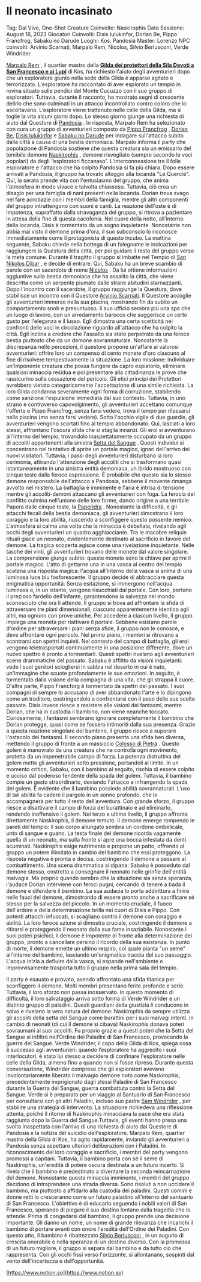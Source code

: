 # Il neonato incasinato

Tag: Dal Vivo, One-Shot
Creature Coinvolte: Naskirophis
Data Sessione: August 16, 2023
Giocatori Coinvolti: Disis Iulukinfor, Dorian Be, Pippo Francfrog, Sabaku no Darude
Luoghi: Kos, Pandosia
Master: Lorenzo
NPC coinvolti: Arvinio Scarnati, Marpalo Rem, Nicolos, Silvio Berlusconi, Verde Windrider

[Marpalo Rem](Marpalo%20Rem%202582afbe3ba04b1ea86091e6d1f4e6ca.md) , il quartier mastro della [**Gilda dei protettori della Sila Devoti a San Francesco e ai Lupi**](Gilda%20dei%20protettori%20della%20Sila%20Devoti%20a%20San%20Franc%20e29bb7909af24fee931336355db913d4.md)  di Kos, ha richiesto l'aiuto degli avventurieri dopo che un esploratore giunto nella sede della Gilda è apparso agitato e terrorizzato. L'esploratore ha raccontato di aver esplorato un tempio in rovina situato sulle pendici del Monte Cucuzzo con il suo gruppo di esploratori. Tuttavia, durante il racconto, ha mostrato segni di crescente delirio che sono culminati in un attacco incontrollato contro coloro che lo ascoltavano. L’esploratore viene trattenuto nelle celle della Gilda, ma si toglie la vita alcuni giorni dopo.
Lo stesso giorno giunge una richiesta di aiuto dal Questore di [Pandosia](Pandosia%2028129d9d5ac7448d98387dc4262c4704.md) . In risposta, Marpalo Rem ha selezionato con cura un gruppo di avventurieri composto da [Pippo Francfrog](Pippo%20Francfrog%204d15378e582d4f1db815d957fe064245.md) , [Dorian Be](Dorian%20Be%20af030367f8054333912b2dca0de16d6f.md), [Disis Iulukinfor](Disis%20Iulukinfor%20e7699726707a41be926c823d67941f78.md)  e [Sabaku no Darude](Sabaku%20no%20Darude%209c414f3e551144f4acee665cab478336.md)  per indagare sull'attacco subito dalla città a causa di una bestia demoniaca.
Marpalo informa il party che popolazione di Pandosia sostiene che questa creatura sia un emissario del temibile demone [Naskirophis](Naskirophis%20120e02c652b84f2abeac36fef59c28f6.md) , demone risvegliato (sempre secondo le voci popolari) da degli “esploratori ficcanaso”. L'interconnessione tra il folle esploratore e l'attacco che ha colpito Pandosia si fa più chiara.
Dopo essere arrivati a Pandosia, il gruppo ha trovato alloggio alla locanda "Le Quercie". Qui, la serata prende vita con l'entusiasmo del gruppo, che anima l'atmosfera in modo vivace e talvolta chiassoso. Tuttavia, ciò crea un disagio per una famiglia di nani presenti nella locanda. Dorian trova svago nel fare acrobazie con i membri della famiglia, mentre gli altri componenti del gruppo intrattengono con suoni e canti. La reazione dell'oste è di impotenza, sopraffatto dalla stravaganza del gruppo, si ritrova a pazientare in attesa della fine di questa cacofonia.
Nel cuore della notte, all'interno della locanda, Disis è tormentato da un sogno inquietante. Nonostante non abbia mai visto il demone prima d'ora, il suo subconscio lo riconosce immediatamente come il protagonista di questo incubo.
La mattina seguente, Sabaku chiede nella bottega di un falegname le indicazioni per raggiungere la Questura della città, per poi guidare il resto del gruppo verso la meta comune.
Durante il tragitto il gruppo si imbatte nel Tempio di [San Nikolos Dibar](San%20Nikolos%20Dibar%2025d750713dba4816a1b6771821ab3187.md) , e decide di entrare. Qui, Sabaku ha un breve scambio di parole con un sacerdote di nome [Nicolos](Nicolos%20fac31cf73d3d4b70b068ab976e2129e1.md) . Da lui ottiene informazioni aggiuntive sulla bestia demoniaca che ha assalito la città, che viene descritta come un serpente piumato dalle strane abitudini starnazzanti.
Dopo l'incontro con il sacerdote, il gruppo raggiunge la Questura, dove stabilisce un incontro con il Questore [Arvinio Scarnati](Arvinio%20Scarnati%209ff14cda64684ea88c6772adc5b63f01.md). Il Questore accoglie gli avventurieri immerso nella sua piscina, mostrando fin da subito un comportamento snob e presuntuoso. Il suo ufficio sembra più una spa che un luogo di lavoro, con un arredamento barocco che suggerisce un certo gusto per l'eleganza e il lusso. Egli dimostra una certa scetticità nei confronti delle voci in circolazione riguardo all'attacco che ha colpito la città. Egli inclina a credere che l'assalto sia stato perpetrato da una feroce bestia piuttosto che da un demone sovrannaturale. Nonostante la discrepanza nelle percezioni, il questore propone un'affare ai valorosi avventurieri: offrire loro un compenso di cento monete d'oro ciascuno al fine di risolvere tempestivamente la situazione. La loro missione: individuare un'imponente creatura che possa fungere da capro espiatorio, eliminare qualsiasi minaccia residua e poi presentare alla cittadinanza le prove che rassicurino sulla cessazione del pericolo. Gli etici principi dei Protettori avrebbero vietato categoricamente l'accettazione di una simile richiesta. La loro Gilda condanna severamente ogni forma di corruzione, stabilendo come sanzione l'espulsione immediata dal suo contesto. Tuttavia, in uno strano e controverso capovolgimento, gli avventurieri accettano comunque l'offerta e Pippo Francfrog, senza farsi vedere, trova il tempo per rilassarsi nella piscina (ma senza farsi vedere).
Sotto l'occhio vigile di due guardie, gli avventurieri vengono scortati fino al tempio abbandonato. Qui, lasciati a loro stessi, affrontano l'oscura sfida che si staglia innanzi.
Gli eroi si avventurano all'interno del tempio, trovandolo inaspettatamente occupato da un gruppo di accoliti appartenenti alla sinistra [Setta del Sangue](Setta%20del%20Sangue%202859c4de945546eda0cee6fb151ef956.md) . Questi individui si concentrano nel tentativo di aprire un portale magico, ignari dell'arrivo dei nuovi visitatori. Tuttavia, i passi degli avventurieri disturbano la loro cerimonia, attirando l'attenzione degli accoliti che si trasformano quasi istantaneamente in una sinistra entità demoniaca, un ibrido mostruoso con cinque teste dalla feroce espressione. È probabile che questo sia lo stesso demone responsabile dell'attacco a Pandosia, sebbene il movente rimanga avvolto nel mistero. La battaglia è imminente e l'aria è intrisa di tensione mentre gli accoliti-demoni attaccano gli avventurieri con foga. La ferocia del conflitto culmina nell'unione delle loro forme, dando origine a una terribile Papera dalle cinque teste, la [Paperidra](Paperidra%20fb14298e444f4526a49b518790283588.md) . Nonostante la difficoltà, e gli attacchi fecali della bestia demoniaca, gli avventurieri dimostrano il loro coraggio e la loro abilità, riuscendo a sconfiggere questo possente nemico.
L'atmosfera si calma una volta che la minaccia è debellata, rivelando agli occhi degli avventurieri un quadro agghiacciante. Tra le macabre reliquie rituali giace un neonato, evidentemente destinato al sacrificio in favore del demone. La tragica scoperta agisce come una rivelazione inquietante. Nelle tasche dei vinti, gli avventurieri trovano delle monete dal valore singolare. La comprensione giunge subito: queste monete sono la chiave per aprire il portale magico. L'atto di gettarne una in una vasca al centro del tempio scatena una risposta magica: l'acqua all'interno della vasca si anima di una luminosa luce blu fosforescente. Il gruppo decide di abbracciare questa enigmatica opportunità. Senza esitazione, si immergono nell'acqua luminosa e, in un istante, vengono risucchiati dal portale. Con loro, portano il prezioso fardello dell'infante, garantendone la salvezza nel mondo sconosciuto che ora li attende.
Il gruppo si trova ad affrontare la sfida di attraversare tre piani dimensionali, ciascuno apparentemente identico agli altri, ma ognuno con prove uniche. Per accedere a ciascun livello, il gruppo impiega una moneta per riattivare il portale. Sebbene esistano parole d'ordine per attraversare i piani senza sfide, il gruppo non le conosce, e deve affrontare ogni pericolo.
Nel primo piano, i membri si ritrovano a scontrarsi con spettri inquieti. Nel contesto del campo di battaglia, gli eroi vengono teletrasportati continuamente in una posizione differente, dove un nuovo spettro è pronto a tormentarli. Questi spettri rivelano agli avventurieri scene drammatiche del passato. Sabaku è afflitto da visioni inquietanti: vede i suoi genitori sciogliersi in sabbia nel deserto in cui è nato, un'immagine che scuote profondamente le sue emozioni. In seguito, è tormentato dalla visione della compagna di una vita, che gli strappa il cuore. D'altra parte, Pippo Francforg è tormentato da spettri del passato. I suoi compagni di sempre lo accusano di aver abbandonato l'arte e lo dipingono come un traditore, costringendolo a confrontarsi con il peso delle sue scelte passate. Disis invece riesce a resistere alle visioni dei fantasmi, mentre Dorian, che ha in custodia il bambino, non viene neanche toccato. Curiosamente, i fantasmi sembrano ignorare completamente il bambino che Dorian protegge, quasi come se fossero intimoriti dalla sua presenza. Grazie a questa reazione singolare del bambino, il gruppo riesce a superare l'ostacolo dei fantasmi.
Il secondo piano presenta una sfida ben diversa, mettendo il gruppo di fronte a un massiccio [Colosso di Pietra](Colosso%20di%20Pietra%20e86bfcf7509c43f68ad91526717e23b0.md) . Questo golem è manovrato da una creatura che ne controlla ogni movimento, protetta da un impenetrabile campo di forza. La potenza distruttiva del golem mette gli avventurieri sotto pressione, portandoli al limite. In un momento critico, Sabaku, con il bambino al seguito, rischia di essere colpito e ucciso dal poderoso fendente della spada del golem. Tuttavia, il bambino compie un gesto straordinario, deviando l'attacco e infrangendo la spada del golem. È evidente che il bambino possiede abilità sovrannaturali. L’uso di tali abilità fa cadere il pargolo in un sonno profondo, che lo accompagnerà per tutto il resto dell’avventura. Con grande sforzo, il gruppo riesce a disattivare il campo di forza del burattinaio e ad eliminarlo, rendendo inoffensivo il golem.
Nel terzo e ultimo livello, il gruppo affronta direttamente Naskirophis, il demone temuto. Il demone emerge rompendo le pareti del tempio: il suo corpo allungato sembra un cordone ombelicale, unto di sangue e guano. La testa finale del demone ricorda vagamente quella di un neonato, ma sulla fronte si apre una bocca infestata da denti acuminati. Naskirophis esige nutrimento e propone un patto, offrendo al gruppo un potere illimitato in cambio del bambino che essi proteggono. La risposta negativa è pronta e decisa, costringendo il demone a passare al combattimento. Una scena drammatica si dipana: Sabaku è posseduto dal demone stesso, costretto a consegnare il neonato nelle grinfie dell'entità malvagia. Ma proprio quando sembra che la situazione sia senza speranza, l'audace Dorian interviene con feroci pugni, cercando di tenere a bada il demone e difendere il bambino. La sua audacia lo porta addirittura a finire nelle fauci del demone, dimostrando di essere pronto anche a sacrificare sé stesso per la salvezza del piccolo. In un momento cruciale, il fuoco dell'ardore e della determinazione brilla nei cuori di Disis e Pippo. Con potenti attacchi infuocati, si scagliano contro il demone con coraggio e abilità. La loro feroce azione si dimostra cruciale, costringendo il demone a ritirarsi e proteggendo il neonato dalla sua fame insaziabile. Nonostante i suoi poteri psichici, il demone è impotente di fronte alla determinazione del gruppo, pronto a cancellare persino il ricordo della sua esistenza. In punto di morte, il demone emette un ultimo respiro, col quale pianta "un seme" all'interno del bambino, lasciando un'enigmatica traccia del suo passaggio. L'acqua inizia a defluire dalla vasca, si espande nell'ambiente e improvvisamente trasporta tutto il gruppo nella prima sala del tempio.

Il party è esausto e provato, avendo affrontato una sfida titanica per sconfiggere il demone. Molti membri presentano ferite profonde e serie. Tuttavia, il loro sforzo non passa inosservato. In questo momento di difficoltà, il loro salvataggio arriva sotto forma di Verde Windrider e un distinto gruppo di paladini. Questi guardiani della giustizia li conducono in salvo e rivelano la vera natura del demone: Naskirophis da sempre utilizza gli accoliti della setta del Sangue come burattini per i suoi malvagi intenti. In cambio di neonati (di cui il demone si cibava) Naskirophis donava poteri sovraumani ai suoi accoliti. Fu proprio grazie a questi poteri che la Setta del Sangue si infiltrò nell’Ordine dei Paladini di San Francesco, provocando la guerra del Sangue.
Verde Windrider, il capo della Gilda di Kos, spiega cosa è successo agli avventurieri: quando l’esploratore ha aggredito i suoi interlocutori, è stato lui stesso a decidere di confinare l'esploratore nelle celle della Gilda, almeno fino a quando non si fosse ripreso. Durante questa conversazione, Windrider comprese che gli esploratori avevano involontariamente liberato il malvagio demone noto come Naskirophis, precedentemente imprigionato dagli stessi Paladini di San Francesco durante la Guerra del Sangue, guerra combattuta contro la Setta del Sangue. Verde si è preparato per un viaggio al Santuario di San Francesco per consultarsi con gli altri Paladini, incluso suo padre [Sam Windrider](Sam%20Windrider%20568502cb37144ff8990e673a9cd67375.md) , per stabilire una strategia di intervento. La situazione richiedeva una riflessione attenta, poiché il ritorno di Naskirophis minacciava la pace che era stata raggiunta dopo la Guerra del Sangue.Tuttavia, gli eventi hanno preso una svolta inaspettata con l'arrivo di una richiesta di aiuto dal Questore di Pandosia e la notizia del suicidio dell'esploratore. Marpalo Rem, quartier mastro della Gilda di Kos, ha agito rapidamente, inviando gli avventurieri a Pandosia senza aspettare ulteriori deliberazioni con i Paladini.
In riconoscimento del loro coraggio e sacrificio, i membri del party vengono promossi a capitani. Tuttavia, il bambino porta con sé il seme di Naskirophis, un'eredità di potere oscura destinata a un futuro incerto. Si rivela che il bambino è predestinato a diventare la seconda reincarnazione del demone. Nonostante questa minaccia imminente, i membri del gruppo decidono di intraprendere una strada diversa. Sono risoluti a non uccidere il bambino, ma piuttosto a affidarlo alla custodia dei paladini. Questi uomini e donne retti lo cresceranno come un futuro paladino all'interno del santuario di San Francesco. L'obiettivo è di educarlo seguendo i nobili valori di San Francesco, sperando di piegare il suo destino lontano dalla tragedia che lo attende. Prima di congedarsi dal bambino, il gruppo prende una decisione importante. Gli danno un nome, un nome di grande rilevanza che incarichi il bambino di portare avanti con onore l'eredità dell'Ordine dei Paladini. Con questo atto, il bambino è ribattezzato [Silvio Berlusconi](Silvio%20Berlusconi%2051c2a61cf7214d26a74744d6ab46e241.md) , in un augurio di crescita onorabile e nella speranza di un destino diverso. Con la promessa di un futuro migliore, il gruppo si separa dal bambino e da tutto ciò che rappresenta. Con gli occhi fissi verso l'orizzonte, si allontanano, sospinti dal vento dell'incertezza e dell'opportunità.

[https://www.notion.so](https://www.notion.so)
